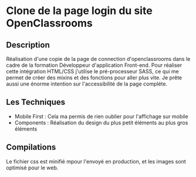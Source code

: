 # Clone de la page login du site OpenClassrooms

## Description

Réalisation d'une copie de la page de connection d'openclassrooms dans le cadre de la formation Développeur d'application Front-end. 
Pour réaliser cette intégration HTML/CSS j'utilise le pré-processeur SASS, ce qui me permet de créer des mixins et des fonctions pour aller plus vite.
Je prête aussi une énorme intention sur l'accessibilité de la page compléte. 

## Les Techniques

* Mobile First : Cela ma permis de rien oublier pour l'affichage sur mobile
* Components : Réalisation du design du plus petit éléments au plus gros éléments

## Compilations

Le fichier css est minifié mpour l'envoyé en production, et les images sont optimisé pour le web.